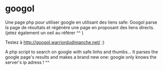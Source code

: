 googol
======

Une page php pour utiliser google en utilisant des liens safe: Googol parse la page de résultats et régénère une page en proposant des liens directs. (jetez également un oeil au référer ^^ )

Testez à http://googol.warriordudimanche.net/
;)

A php script to search on google with safe linhs and thumbs... It parses the google page's results and makes a brand new one: google only knows the server's ip adress ! ^^
